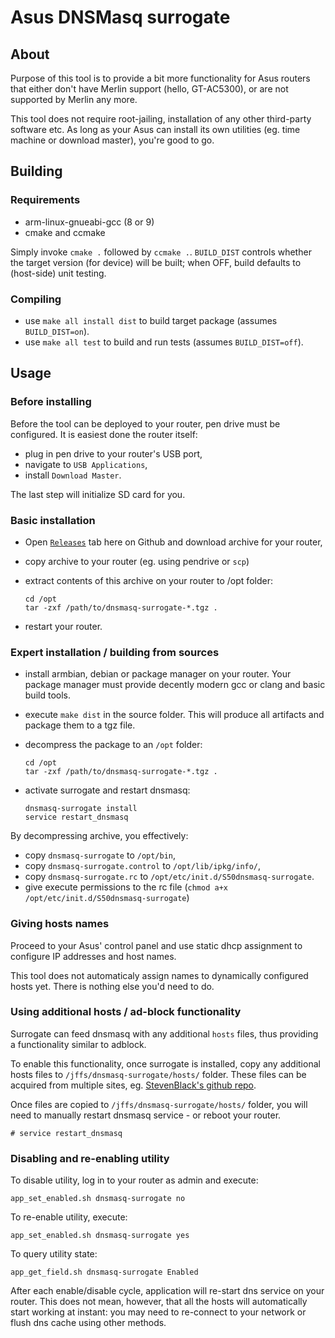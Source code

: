 # Asus DNSMasq surrogate
## About

Purpose of this tool is to provide a bit more functionality for Asus routers
that either don't have Merlin support (hello, GT-AC5300), or are not supported
by Merlin any more.

This tool does not require root-jailing, installation of any other third-party
software etc. As long as your Asus can install its own utilities (eg. time
machine or download master), you're good to go.

## Building
### Requirements

- arm-linux-gnueabi-gcc (8 or 9)
- cmake and ccmake

Simply invoke `cmake .` followed by `ccmake .`. `BUILD_DIST` controls whether
the target version (for device) will be built; when OFF, build defaults to
(host-side) unit testing.

### Compiling

- use `make all install dist` to build target package (assumes `BUILD_DIST=on`).
- use `make all test` to build and run tests (assumes `BUILD_DIST=off`).

## Usage

### Before installing

Before the tool can be deployed to your router, pen drive must be configured.
It is easiest done the router itself:

  - plug in pen drive to your router's USB port,
  - navigate to `USB Applications`,
  - install `Download Master`.

The last step will initialize SD card for you.

### Basic installation

  - Open
    [`Releases`](https://github.com/tomasz-wiszkowski/asus-dnsmasq/releases)
    tab here on Github and download archive for your router,
  - copy archive to your router (eg. using pendrive or `scp`)
  - extract contents of this archive on your router to /opt folder:

    ```
    cd /opt
    tar -zxf /path/to/dnsmasq-surrogate-*.tgz .
    ```

  - restart your router.

### Expert installation / building from sources

  - install armbian, debian or package manager on your router. Your package
    manager must provide decently modern gcc or clang and basic build tools.
  - execute `make dist` in the source folder. This will produce all artifacts
    and package them to a tgz file.
  - decompress the package to an `/opt` folder:

    ```
    cd /opt
    tar -zxf /path/to/dnsmasq-surrogate-*.tgz .
    ```

  - activate surrogate and restart dnsmasq:

    ```
    dnsmasq-surrogate install
    service restart_dnsmasq
    ```

By decompressing archive, you effectively:

  - copy `dnsmasq-surrogate` to `/opt/bin`,
  - copy `dnsmasq-surrogate.control` to `/opt/lib/ipkg/info/`,
  - copy `dnsmasq-surrogate.rc` to `/opt/etc/init.d/S50dnsmasq-surrogate`.
  - give execute permissions to the rc file
    (`chmod a+x /opt/etc/init.d/S50dnsmasq-surrogate`)

### Giving hosts names

Proceed to your Asus' control panel and use static dhcp assignment to configure
IP addresses and host names.

This tool does not automaticaly assign names to dynamically configured hosts
yet. There is nothing else you'd need to do.

### Using additional hosts / ad-block functionality

Surrogate can feed dnsmasq with any additional `hosts` files, thus providing a
functionality similar to adblock.

To enable this functionality, once surrogate is installed, copy any additional
hosts files to `/jffs/dnsmasq-surrogate/hosts/` folder. These files can be
acquired from multiple sites, eg. [StevenBlack's github
repo](https://github.com/StevenBlack/hosts).

Once files are copied to `/jffs/dnsmasq-surrogate/hosts/` folder, you will need
to manually restart dnsmasq service - or reboot your router.

```
# service restart_dnsmasq
```

### Disabling and re-enabling utility

To disable utility, log in to your router as admin and execute:

```
app_set_enabled.sh dnsmasq-surrogate no
```

To re-enable utility, execute:

```
app_set_enabled.sh dnsmasq-surrogate yes
```

To query utility state:

```
app_get_field.sh dnsmasq-surrogate Enabled
```

After each enable/disable cycle, application will re-start dns service on your
router. This does not mean, however, that all the hosts will automatically start
working at instant: you may need to re-connect to your network or flush dns
cache using other methods.
